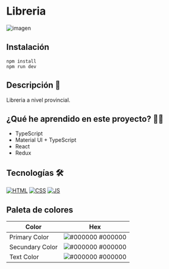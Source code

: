 # Libreria
![imagen](https://github.com/user-attachments/assets/0087f1ac-4fa4-4b78-b23b-1f3b83623bb1)

## Instalación 
```
npm install
npm run dev
```

## Descripción 📑

Libreria a nivel provincial.

## ¿Qué he aprendido en este proyecto? 🙇🏻 

+ TypeScript
+ Material UI + TypeScript
+ React
+ Redux

## Tecnologías 🛠
<!-- Iconos sacados de: https://github.com/hendrasob/badges/blob/master/README.md y https://github.com/alexandresanlim/Badges4-README.md-Profile -->
[![HTML](https://img.shields.io/badge/HTML5-E34F26?style=for-the-badge&logo=html5&logoColor=white)](https://es.wikipedia.org/wiki/HTML5)
[![CSS](https://img.shields.io/badge/CSS3-1572B6?style=for-the-badge&logo=css3&logoColor=white)](https://es.wikipedia.org/wiki/CSS)
[![JS](https://img.shields.io/badge/Typescript-3178c6?style=for-the-badge&logo=typescript&logoColor=white)](https://es.wikipedia.org/wiki/TypesScript)

## Paleta de colores

| Color             | Hex                                                                |
| ----------------- | ------------------------------------------------------------------ |
| Primary Color | ![#000000](https://via.placeholder.com/10/000000?text=+) #000000 |
| Secundary Color | ![#000000](https://via.placeholder.com/10/000000?text=+) #000000 |
| Text Color | ![#000000](https://via.placeholder.com/10/000000?text=+) #000000 |
